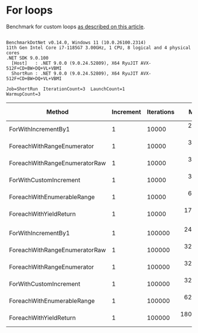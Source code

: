 ﻿# For loops

Benchmark for custom loops [as described on this article](https://habr.com/en/post/575916/).

```

BenchmarkDotNet v0.14.0, Windows 11 (10.0.26100.2314)
11th Gen Intel Core i7-1185G7 3.00GHz, 1 CPU, 8 logical and 4 physical cores
.NET SDK 9.0.100
  [Host]   : .NET 9.0.0 (9.0.24.52809), X64 RyuJIT AVX-512F+CD+BW+DQ+VL+VBMI
  ShortRun : .NET 9.0.0 (9.0.24.52809), X64 RyuJIT AVX-512F+CD+BW+DQ+VL+VBMI

Job=ShortRun  IterationCount=3  LaunchCount=1  
WarmupCount=3  

```
| Method                        | Increment | Iterations | Mean       | Error      | StdDev    | StdErr    | Min        | Max        | Op/s      | Ratio | Allocated | Alloc Ratio |
|------------------------------ |---------- |----------- |-----------:|-----------:|----------:|----------:|-----------:|-----------:|----------:|------:|----------:|------------:|
| ForWithIncrementBy1           | 1         | 10000      |   2.613 μs |  0.1922 μs | 0.0105 μs | 0.0061 μs |   2.603 μs |   2.624 μs | 382,754.0 |  1.00 |         - |          NA |
| ForeachWithRangeEnumerator    | 1         | 10000      |   3.221 μs |  0.1152 μs | 0.0063 μs | 0.0036 μs |   3.217 μs |   3.228 μs | 310,496.8 |  1.23 |         - |          NA |
| ForeachWithRangeEnumeratorRaw | 1         | 10000      |   3.234 μs |  0.0666 μs | 0.0037 μs | 0.0021 μs |   3.230 μs |   3.236 μs | 309,240.6 |  1.24 |         - |          NA |
| ForWithCustomIncrement        | 1         | 10000      |   3.241 μs |  0.9981 μs | 0.0547 μs | 0.0316 μs |   3.209 μs |   3.305 μs | 308,507.6 |  1.24 |         - |          NA |
| ForeachWithEnumerableRange    | 1         | 10000      |   6.303 μs |  1.3377 μs | 0.0733 μs | 0.0423 μs |   6.225 μs |   6.371 μs | 158,665.0 |  2.41 |      40 B |          NA |
| ForeachWithYieldReturn        | 1         | 10000      |  17.923 μs |  0.3423 μs | 0.0188 μs | 0.0108 μs |  17.904 μs |  17.941 μs |  55,793.1 |  6.86 |      56 B |          NA |
|                               |           |            |            |            |           |           |            |            |           |       |           |             |
| ForWithIncrementBy1           | 1         | 100000     |  24.830 μs |  3.1649 μs | 0.1735 μs | 0.1002 μs |  24.685 μs |  25.022 μs |  40,274.5 |  1.00 |         - |          NA |
| ForeachWithRangeEnumeratorRaw | 1         | 100000     |  32.055 μs |  1.9562 μs | 0.1072 μs | 0.0619 μs |  31.942 μs |  32.156 μs |  31,196.3 |  1.29 |         - |          NA |
| ForeachWithRangeEnumerator    | 1         | 100000     |  32.464 μs |  2.0471 μs | 0.1122 μs | 0.0648 μs |  32.377 μs |  32.590 μs |  30,803.5 |  1.31 |         - |          NA |
| ForWithCustomIncrement        | 1         | 100000     |  32.494 μs |  5.7832 μs | 0.3170 μs | 0.1830 μs |  32.163 μs |  32.795 μs |  30,775.2 |  1.31 |         - |          NA |
| ForeachWithEnumerableRange    | 1         | 100000     |  62.054 μs |  0.7182 μs | 0.0394 μs | 0.0227 μs |  62.021 μs |  62.097 μs |  16,115.1 |  2.50 |      40 B |          NA |
| ForeachWithYieldReturn        | 1         | 100000     | 180.785 μs | 38.9953 μs | 2.1375 μs | 1.2341 μs | 178.935 μs | 183.125 μs |   5,531.4 |  7.28 |      56 B |          NA |
